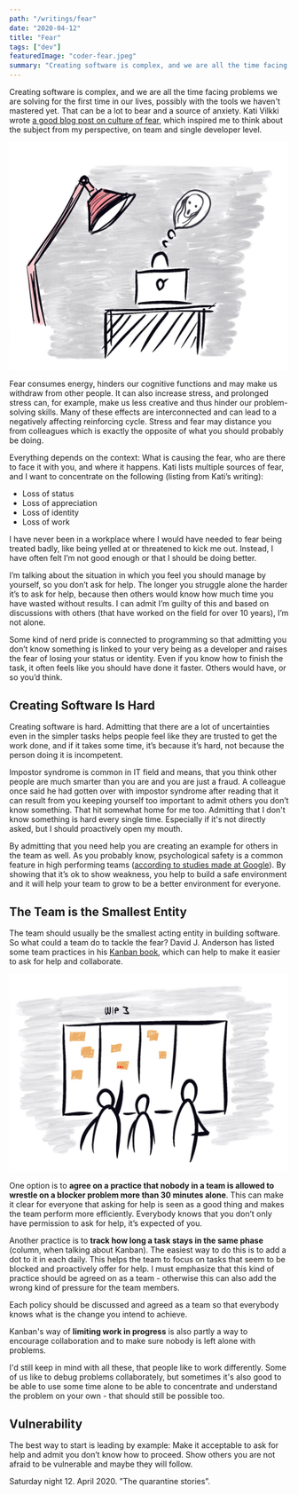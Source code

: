 ```yaml
---
path: "/writings/fear"
date: "2020-04-12"
title: "Fear"
tags: ["dev"]
featuredImage: "coder-fear.jpeg"
summary: "Creating software is complex, and we are all the time facing problems we are solving for the first time in our lives, possibly with the tools we haven't mastered yet. That can be a lot to bear and a source of anxiety. By being vulnerable and admitting you need help, you can start creating a safer environment."
---
```

Creating software is complex, and we are all the time facing problems we are solving for the first time in our lives, possibly with the tools we haven't mastered yet. That can be a lot to bear and a source of anxiety. Kati Vilkki wrote [a good blog post on culture of fear](https://www.reaktor.com/blog/facing-up-to-a-culture-of-fear/), which inspired me to think about the subject from my perspective, on team and single developer level.

![Being stuck alone brings stress and fear](coder-fear.jpeg "Being stuck alone brings stress and fear")

Fear consumes energy, hinders our cognitive functions and may make us withdraw from other people. It can also increase stress, and prolonged stress can, for example, make us less creative and thus hinder our problem-solving skills. Many of these effects are interconnected and can lead to a negatively affecting reinforcing cycle. Stress and fear may distance you from colleagues which is exactly the opposite of what you should probably be doing.

Everything depends on the context: What is causing the fear, who are there to face it with you, and where it happens. Kati lists multiple sources of fear, and I want to concentrate on the following (listing from Kati’s writing):

* Loss of status
* Loss of appreciation
* Loss of identity
* Loss of work

I have never been in a workplace where I would have needed to fear being treated badly, like being yelled at or threatened to kick me out. Instead, I have often felt I’m not good enough or that I should be doing better. 

I’m talking about the situation in which you feel you should manage by yourself, so you don’t ask for help. The longer you struggle alone the harder it’s to ask for help, because then others would know how much time you have wasted without results. I can admit I’m guilty of this and based on discussions with others (that have worked on the field for over 10 years), I’m not alone. 

Some kind of nerd pride is connected to programming so that admitting you don’t know something is linked to your very being as a developer and raises the fear of losing your status or identity. Even if you know how to finish the task, it often feels like you should have done it faster. Others would have, or so you’d think.

## Creating Software Is Hard

Creating software is hard. Admitting that there are a lot of uncertainties even in the simpler tasks helps people feel like they are trusted to get the work done, and if it takes some time, it’s because it’s hard, not because the person doing it is incompetent.

Impostor syndrome is common in IT field and means, that you think other people are much smarter than you are and you are just a fraud. A colleague once said he had gotten over with impostor syndrome after reading that it can result from you keeping yourself too important to admit others you don’t know something. That hit somewhat home for me too. Admitting that I don't know something is hard every single time. Especially if it's not directly asked, but I should proactively open my mouth.

By admitting that you need help you are creating an example for others in the team as well. As you probably know, psychological safety is a common feature in high performing teams ([according to studies made at Google](https://rework.withgoogle.com/blog/five-keys-to-a-successful-google-team/)). By showing that it’s ok to show weakness, you help to build a safe environment and it will help your team to grow to be a better environment for everyone.

## The Team is the Smallest Entity

The team should usually be the smallest acting entity in building software. So what could a team do to tackle the fear? David J. Anderson has listed some team practices in his [Kanban book](https://www.goodreads.com/book/show/8086552-kanban), which can help to make it easier to ask for help and collaborate. 

![Team working together](team-kanban-dots.jpeg "Team working together")

One option is to **agree on a practice that nobody in a team is allowed to wrestle on a blocker problem more than 30 minutes alone**. This can make it clear for everyone that asking for help is seen as a good thing and makes the team perform more efficiently. Everybody knows that you don’t only have permission to ask for help, it’s expected of you.

Another practice is to **track how long a task stays in the same phase** (column, when talking about Kanban). The easiest way to do this is to add a dot to it in each daily. This helps the team to focus on tasks that seem to be blocked and proactively offer for help. I must emphasize that this kind of practice should be agreed on as a team - otherwise this can also add the wrong kind of pressure for the team members. 

Each policy should be discussed and agreed as a team so that everybody knows what is the change you intend to achieve.

Kanban's way of **limiting work in progress** is also partly a way to encourage collaboration and to make sure nobody is left alone with problems.

I'd still keep in mind with all these, that people like to work differently. Some of us like to debug problems collaborately, but sometimes it's also good to be able to use some time alone to be able to concentrate and understand the problem on your own - that should still be possible too.

## Vulnerability

The best way to start is leading by example: Make it acceptable to ask for help and admit you don’t know how to proceed. Show others you are not afraid to be vulnerable and maybe they will follow.

Saturday night 12. April 2020. ”The quarantine stories”.